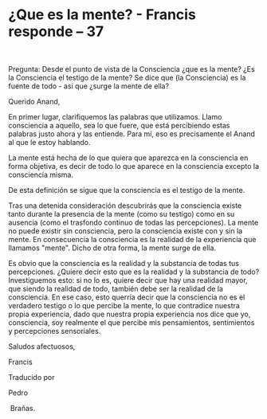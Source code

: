 #  ¿Que es la mente? - Francis responde – 37

&nbsp;  

Pregunta: Desde el punto de vista de la Consciencia &iquest;que es la mente? &iquest;Es la Consciencia el testigo de la mente? Se dice que (la Consciencia) es la fuente de todo - as&iacute; que &iquest;surge la mente de ella?

Querido Anand,

En primer lugar, clarifiquemos las palabras que utilizamos. Llamo consciencia a aquello, sea lo que fuere, que est&aacute; percibiendo estas palabras justo ahora y las entiende. Para m&iacute;, eso es precisamente el Anand al que le estoy hablando.

La mente est&aacute; hecha de lo que quiera que aparezca en la consciencia en forma objetiva, es decir de todo lo que aparece en la consciencia excepto la consciencia misma.

De esta definici&oacute;n se sigue que la consciencia es el testigo de la mente.

Tras una detenida consideraci&oacute;n descubrir&aacute;s que la consciencia existe tanto durante la presencia de la mente (como su testigo) como en su ausencia (como el trasfondo continuo de todas las percepciones). La mente no puede existir sin consciencia, pero la consciencia existe con y sin la mente. En consecuencia la consciencia es la realidad de la experiencia que llamamos &quot;mente&quot;. Dicho de otra forma, la mente surge de ella.

Es obvio que la consciencia es la realidad y la substancia de todas tus percepciones. &iquest;Quiere decir esto que es la realidad y la substancia de todo? Investiguemos esto: si no lo es, quiere decir que hay una realidad mayor, que siendo la realidad de todo, tambi&eacute;n debe ser la realidad de la consciencia. En ese caso, esto querr&iacute;a decir que la consciencia no es el verdadero testigo o lo que percibe la mente, lo que contradice nuestra propia experiencia, dado que nuestra propia experiencia nos dice que yo, consciencia, soy realmente el que percibe mis pensamientos, sentimientos y percepciones sensoriales.

Saludos afectuosos,

Francis

Traducido por&nbsp;

Pedro

&nbsp;Bra&ntilde;as.

